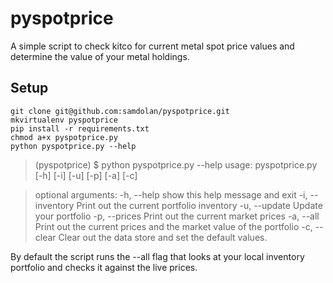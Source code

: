 pyspotprice
===========

A simple script to check kitco for current metal spot price values and determine the value of your metal holdings.


## Setup

    git clone git@github.com:samdolan/pyspotprice.git
    mkvirtualenv pyspotprice
    pip install -r requirements.txt
    chmod a+x pyspotprice.py
    python pyspotprice.py --help
    
    
> (pyspotprice) $ python pyspotprice.py --help
> usage: pyspotprice.py [-h] [-i] [-u] [-p] [-a] [-c]

> optional arguments:
>  -h, --help       show this help message and exit
>  -i, --inventory  Print out the current portfolio inventory
>  -u, --update     Update your portfolio
>  -p, --prices     Print out the current market prices
>  -a, --all        Print out the current prices and the market value of the
                   portfolio
>  -c, --clear      Clear out the data store and set the default values.


By default the script runs the --all flag that looks at your local inventory portfolio and checks it against the live prices.
